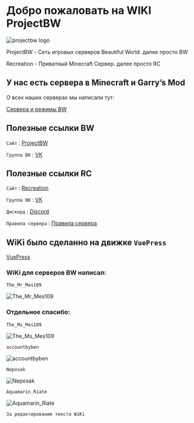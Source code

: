 # Добро пожаловать на WIKI ProjectBW

<!-- you don't need to prepend `/bar/` to `/images/hero.png` manually -->
![projectbw logo](https://wiki.projectbw.ru/images/hero.png)

ProjectBW - Сеть игровых серверов Beautiful World. далее просто BW

Recreation - Приватный Minecraft Сервер. далее просто RC

## У нас есть сервера в Minecraft и Garry’s Mod

О всех наших серверах мы написали тут: 

[Сервера и режимы BW](https://wiki.projectbw.ru/server/)



## **Полезные ссылки BW**

`Сайт` : [ProjectBW](https://projectbw.ru/)

`Группа ВК` : [VK](https://vk.com/projectbw)


## **Полезные ссылки RC**

`Сайт` : [Recreation](https://recreation.projectbw.ru)

`Группа ВК` : [VK](https://vk.com/recreation_mine)

`Дискорд` : [Discord](https://discord.gg/WQJcsysUmN)

`Правила сервера` : [Правила сервера](https://vk.com/@recreation_mine-prvila-servera-recreation)


## WiKi было сделанно на движке `VuePress`
[VuePress](https://vuepress.vuejs.org/)

### WiKi для серверов BW написал: 

```
The_Mr_Mes109
```

![The_Mr_Mes109](https://mc.projectbw.ru/api/skin-api/avatars/face/The_Mr_Mes109)

### Отдельное спасибо:

```
The_Ms_Mes109
```

![The_Ms_Mes109](https://mc.projectbw.ru/api/skin-api/avatars/face/The_Ms_Mes109)


```
accountbyben
```

![accountbyben](https://mc.projectbw.ru/api/skin-api/avatars/face/accountbyben)


```
Neposak
```

![Neposak](https://mc.projectbw.ru/api/skin-api/avatars/face/Neposak)


```
Aquamarin_Riate
```

![Aquamarin_Riate](https://mc.projectbw.ru/api/skin-api/avatars/face/Aquamarin_Riate)

`За редактирование текста WiKi`


